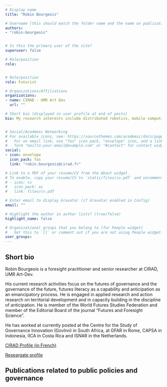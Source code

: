 ```yaml
---
# Display name
title: "Robin Bourgeois"

# Username (this should match the folder name and the name on publications)
authors:
- "robin-bourgeois"


# Is this the primary user of the site?
superuser: false

# Role/position
role: 


# Role/position
role: Futurist 

# Organizations/Affiliations
organizations:
- name: CIRAD - UMR Art Dev
  url: ""

# Short bio (displayed in user profile at end of posts)
bio: My research interests include distributed robotics, mobile computing and programmable matter.


# Social/Academic Networking
# For available icons, see: https://sourcethemes.com/academic/docs/page-builder/#icons
#   For an email link, use "fas" icon pack, "envelope" icon, and a link in the
#   form "mailto:your-email@example.com" or "#contact" for contact widget.
social:
- icon: envelope
  icon_pack: fas
  link: "robin.bourgeois@cirad.fr"

# Link to a PDF of your resume/CV from the About widget.
# To enable, copy your resume/CV to `static/files/cv.pdf` and uncomment the lines below.
# - icon: cv
#   icon_pack: ai
#   link: files/cv.pdf

# Enter email to display Gravatar (if Gravatar enabled in Config)
email: ""

# Highlight the author in author lists? (true/false)
highlight_name: false

# Organizational groups that you belong to (for People widget)
#   Set this to `[]` or comment out if you are not using People widget.
user_groups:
---
```


## Short bio
Robin Bourgeois is a foresight practitioner and senior researcher at CIRAD, UMR Art-Dev. 

His current research activities focus on the futures of governance and the governance of the future, futures literacy as a capability and anticipation as an emancipatory process. He is engaged in applied research and action research on territorial development and in capacity building in the discipline of anticipation. He is member of the World Futures Studies Federation and member of the Editorial Board of the journal “Futures and Foresight Science”. 

He has worked at currently posted at the Centre for the Study of Governance Innovation (GovInn) in South Africa, at GFAR in Rome, CAPSA in Indonesia, IICA in Costa Rica and ISNAR in the Netherlands.

[CIRAD Profile (in French)](http://agents.cirad.fr/index.php/Robin+BOURGEOIS)

[Researgate profile](https://www.researchgate.net/profile/Robin_Bourgeois)


## Publications related to public policies and governance
